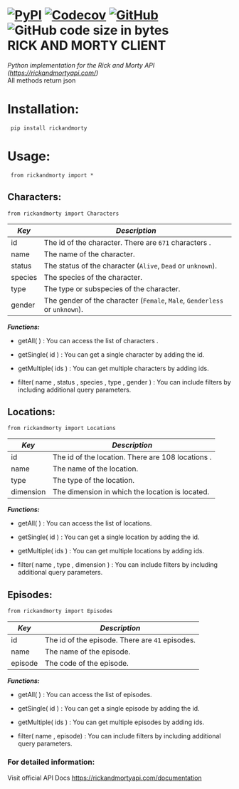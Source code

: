 [![PyPI](https://img.shields.io/pypi/v/rickandmorty?color=important)](https://pypi.org/project/rickandmorty/)
[![Codecov](https://img.shields.io/codecov/c/github/DogukanBaloglu/rickandmorty?color=brightgreen)](https://github.com/DogukanBaloglu/rickandmorty/actions/runs/226808122)
[![GitHub](https://img.shields.io/github/license/DogukanBaloglu/rickandmorty?color=yellow)](https://github.com/DogukanBaloglu/rickandmorty/blob/master/LICENSE)
![GitHub code size in bytes](https://img.shields.io/github/languages/code-size/DogukanBaloglu/rickandmorty)  
 RICK AND MORTY CLIENT
=======================
 
  *Python implementation for the Rick and Morty API (https://rickandmortyapi.com/)*    
 All methods return json   
 # Installation: 
  
     pip install rickandmorty
      
 # Usage:
  
     from rickandmorty import *
  
 
 ## Characters:

    from rickandmorty import Characters  
    
| *Key* | *Description*  | 
|--|--|
| id | The id of the character. There are `671` characters . |
| name | The name of the character. | 
| status | The status of the character (`Alive`, `Dead` or `unknown`). |
| species| The species of the character. |
| type| The type or subspecies of the character. | 
| gender| The gender of the character (`Female`, `Male`, `Genderless` or `unknown`). |  

  ***Functions:***  
  
 -  getAll( )  : You can access the list of characters . 
   
 -  getSingle( id ) : You can get a single character by adding the id.
   
 -  getMultiple( ids ) : You can get multiple characters by adding  ids.
   
 -  filter( name , status , species , type , gender ) : You can include filters by including additional query parameters.
   
   
 ## Locations:

    from rickandmorty import Locations
    
| *Key* | *Description*  | 
|--|--|
| id | The id of the location. There are 108 locations . |
| name | The name of the location. | 
| type| The type of the location. | 
| dimension| The dimension in which the location is located. |  

    
  ***Functions:***  
  
  -  getAll( ) : You can access the list of locations.
   
  -  getSingle( id ) : You can get a single location by adding the id.
   
  -  getMultiple( ids ) : You can get multiple locations by adding ids.
   
  -  filter( name , type , dimension ) : You can include filters by including additional query parameters.
  
  
 ## Episodes:

    from rickandmorty import Episodes


| *Key* | *Description*  | 
|--|--|
| id | The id of the episode. There are `41` episodes. |
| name | The name of the episode. | 
| episode| The code of the episode. |  

  
  ***Functions:***   
  
 -  getAll( ) : You can access the list of episodes.   
   
 -  getSingle( id ) : You can get a single episode by adding the id.
   
 -  getMultiple( ids ) : You can get multiple episodes by adding ids.
   
 -  filter( name , episode) : You can include filters by including additional query parameters.
    
 
  ### For detailed information:    
  
  Visit official API Docs https://rickandmortyapi.com/documentation
